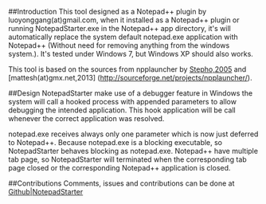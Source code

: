 ##Introduction
This tool designed as a Notepad++ plugin by luoyonggang(at)gmail.com, when it installed as
a Notepad++ plugin or running NotepadStarter.exe in the Notepad++ app directory, it's will
automatically replace the system default notepad.exe application with Notepad++ (Without
need for removing anything from the windows system.).  It's tested under Windows 7, but
Windows XP should also works.

This tool is based on the sources from npplauncher by [Stepho,2005](http://superstepho.free.fr/)
and [mattesh(at)gmx.net,2013] (http://sourceforge.net/projects/npplauncher/).

##Design
NotepadStarter make use of a debugger feature in Windows the system will call a hooked 
process with appended parameters to allow debugging the intended application.
This hook application will be call whenever the correct application was resolved.
  
notepad.exe receives always only one parameter which is now just deferred to Notepad++.
Because notepad.exe is a blocking executable, so NotepadStarter behaves blocking as notepad.exe.
Notepad++ have multiple tab page, so NotepadStarter will terminated when the corresponding
tab page closed or the corresponding Notepad++ application is closed.

##Contributions
Comments, issues and contributions can be done at [Github|NotepadStarter](https://github.com/lygstate/notepadstarter)
